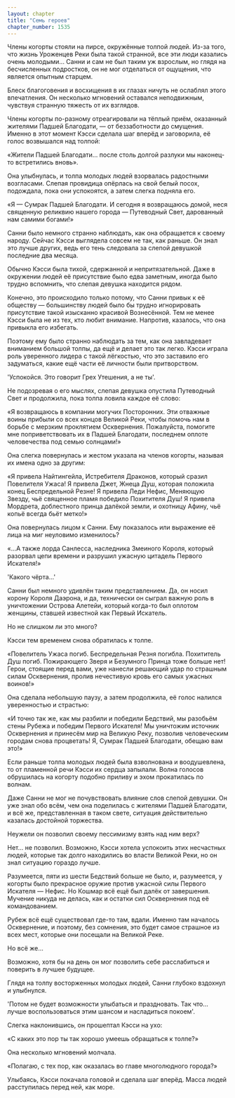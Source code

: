 ```yaml
---
layout: chapter
title: "Семь героев"
chapter_number: 1535
---
```




Члены когорты стояли на пирсе, окружённые толпой людей. Из-за того, что жизнь Уроженцев Реки была такой странной, все эти люди казались очень молодыми... Санни и сам не был таким уж взрослым, но глядя на бесчисленных подростков, он не мог отделаться от ощущения, что является опытным старцем.

Блеск благоговения и восхищения в их глазах ничуть не ослаблял этого впечатления. Он несколько мгновений оставался неподвижным, чувствуя странную тяжесть от их взглядов.

Члены когорты по-разному отреагировали на тёплый приём, оказанный жителями Падшей Благодати, — от беззаботности до смущения. Именно в этот момент Кэсси сделала шаг вперёд и заговорила, её голос возвышался над толпой:

«Жители Падшей Благодати... после столь долгой разлуки мы наконец-то встретились вновь».

Она улыбнулась, и толпа молодых людей взорвалась радостными возгласами. Слепая провидица опёрлась на свой белый посох, подождала, пока они успокоятся, а затем слегка подняла его.

«Я — Сумрак Падшей Благодати. И сегодня я возвращаюсь домой, неся священную реликвию нашего города — Путеводный Свет, дарованный нам самими богами!»

Санни было немного странно наблюдать, как она обращается к своему народу. Сейчас Кэсси выглядела совсем не так, как раньше. Он знал это лучше других, ведь его тень следовала за слепой девушкой последние два месяца.

Обычно Кэсси была тихой, сдержанной и непритязательной. Даже в окружении людей её присутствие было едва заметным, иногда было трудно вспомнить, что слепая девушка находится рядом.

Конечно, это происходило только потому, что Санни привык к её обществу — большинству людей было бы трудно игнорировать присутствие такой изысканно красивой Вознесённой. Тем не менее Кэсси была не из тех, кто любит внимание. Напротив, казалось, что она привыкла его избегать.

Поэтому ему было странно наблюдать за тем, как она завладевает вниманием большой толпы, да ещё и делает это так легко. Кэсси играла роль уверенного лидера с такой лёгкостью, что это заставило его задуматься, какие ещё части её личности были притворством.

'Успокойся. Это говорит Грех Утешения, а не ты'.

Не подозревая о его мыслях, слепая девушка опустила Путеводный Свет и продолжила, пока толпа ловила каждое её слово:

«Я возвращаюсь в компании могучих Посторонних. Эти отважные воины прибыли со всех концов Великой Реки, чтобы помочь нам в борьбе с мерзким проклятием Осквернения. Пожалуйста, помогите мне поприветствовать их в Падшей Благодати, последнем оплоте человечества под семью солнцами!»

Она слегка повернулась и жестом указала на членов когорты, называя их имена одно за другим:

«Я привела Найтингейла, Истребителя Драконов, который сразил Повелителя Ужаса! Я привела Джет, Жнеца Душ, которая положила конец Беспредельной Резне! Я привела Леди Нефис, Меняющую Звезду, чьё священное пламя победило Похитителя Душ! Я привела Мордрета, доблестного принца далёкой земли, и охотницу Афину, чьё копьё всегда бьёт метко!»

Она повернулась лицом к Санни. Ему показалось или выражение её лица на миг неуловимо изменилось?

«...А также лорда Санлесса, наследника Змеиного Короля, который разорвал цепи времени и разрушил ужасную цитадель Первого Искателя!»

'Какого чёрта...'

Санни был немного удивлён таким представлением. Да, он носил корону Короля Даэрона, и да, технически он сыграл важную роль в уничтожении Острова Алетейи, который когда-то был оплотом женщины, ставшей известной как Первый Искатель.

Но не слишком ли это много?

Кэсси тем временем снова обратилась к толпе.

«Повелитель Ужаса погиб. Беспредельная Резня погибла. Похититель Душ погиб. Пожирающего Зверя и Безумного Принца тоже больше нет! Герои, стоящие перед вами, уже нанесли решающий удар по страшным силам Осквернения, пролив нечестивую кровь его самых ужасных воинов!»

Она сделала небольшую паузу, а затем продолжила, её голос налился уверенностью и страстью:

«И точно так же, как мы разбили и победили Бедствий, мы разобьём стены Рубежа и победим Первого Искателя! Мы уничтожим источник Осквернения и принесём мир на Великую Реку, позволив человеческим городам снова процветать! Я, Сумрак Падшей Благодати, обещаю вам это!»

Если раньше толпа молодых людей была взволнована и воодушевлена, то от пламенной речи Кэсси их сердца запылали. Волна голосов обрушилась на когорту подобно приливу и эхом прокатилась по волнам.

Даже Санни не мог не почувствовать влияние слов слепой девушки. Он уже знал обо всём, чем она поделилась с жителями Падшей Благодати, и всё же, представленная в таком свете, ситуация действительно казалась достойной торжества.

Неужели он позволил своему пессимизму взять над ним верх?

Нет... не позволил. Возможно, Кэсси хотела успокоить этих несчастных людей, которые так долго находились во власти Великой Реки, но он знал ситуацию гораздо лучше.

Разумеется, пяти из шести Бедствий больше не было, и, разумеется, у когорты было прекрасное оружие против ужасной силы Первого Искателя — Нефис. Но Кошмар всё ещё был далёк от завершения. Мучение никуда не делась, как и остатки сил Осквернения под её командованием.

Рубеж всё ещё существовал где-то там, вдали. Именно там началось Осквернение, и поэтому, без сомнения, это будет самое страшное из всех мест, которые они посещали на Великой Реке.

Но всё же...

Возможно, хотя бы на день он мог позволить себе расслабиться и поверить в лучшее будущее.

Глядя на толпу восторженных молодых людей, Санни глубоко вздохнул и улыбнулся.

'Потом не будет возможности улыбаться и праздновать. Так что... лучше воспользоваться этим шансом и насладиться покоем'.

Слегка наклонившись, он прошептал Кэсси на ухо:

«С каких это пор ты так хорошо умеешь обращаться к толпе?»

Она несколько мгновений молчала.

«Полагаю, с тех пор, как оказалась во главе многолюдного города?»

Улыбаясь, Кэсси покачала головой и сделала шаг вперёд. Масса людей расступилась перед ней, как море.

